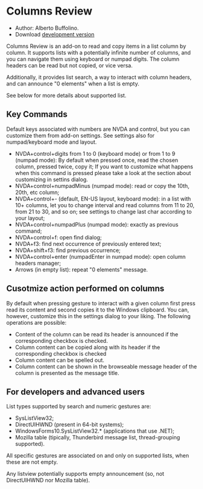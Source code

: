 # Columns Review #

* Author: Alberto Buffolino.
* Download [development version][3]

Columns Review is an add-on to read and copy items in a list column by column. It supports lists with a potentially infinite number of columns, and you can navigate them using keyboard or numpad digits. The column headers can be read but not copied, or vice versa.

Additionally, it provides list search, a way to interact with column headers, and can announce "0 elements" when a list is empty.

See below for more details about supported list.

## Key Commands ##

Default keys associated with numbers are NVDA and control, but you can customize them from add-on settings. See settings also for numpad/keyboard mode and layout.

* NVDA+control+digits from 1 to 0 (keyboard mode) or from 1 to 9 (numpad mode): By default when pressed once, read the chosen column, pressed twice, copy it;
If you want to customize what happens when this command is pressed please take a look at the section about customizing in settins dialog.
* NVDA+control+numpadMinus (numpad mode): read or copy the 10th, 20th, etc column;
* NVDA+control+- (default, EN-US layout, keyboard mode): in a list with 10+ columns, let you to change interval and read columns from 11 to 20, from 21 to 30, and so on; see settings to change last char according to your layout;
* NVDA+control+numpadPlus (numpad mode): exactly as previous command;
* NVDA+control+f: open find dialog;
* NVDA+f3: find next occurrence of previously entered text;
* NVDA+shift+f3: find previous occurrence;
* NVDA+control+enter (numpadEnter in numpad mode): open column headers manager;
* Arrows (in empty list): repeat "0 elements" message.


## Cusotmize action performed on columns ##
By default when pressing gesture to interact with a given column first press read its content and second copies it to the Windows clipboard.
You can, however, customize this in the settings dialog to your liking.
The following operations are possible:

* Content of the column can be read its header is announced if the corresponding checkbox is checked.
* Column content can be copied  along with its header if the corresponding checkbox is checked
* Column content can be spelled out.
* Column content can be shown in the browseable message header of the column is presented as the message title.

## For developers and advanced users ##

List types supported by search and numeric gestures are:

* SysListView32;
* DirectUIHWND (present in 64-bit systems);
* WindowsForms10.SysListView32.* (applications that use .NET);
* Mozilla table (tipically, Thunderbird message list, thread-grouping supported).

All specific gestures are associated on and only on supported lists, when these are not empty.

Any listview potentially supports empty announcement (so, not DirectUIHWND nor Mozilla table).


[1]: https://addons.nvda-project.org/files/get.php?file=cr
[2]: https://addons.nvda-project.org/files/get.php?file=cr-dev
[3]: https://raw.githubusercontent.com/ABuffEr/columnsReview/master/packages/columnsReview-3.0-20210209-dev.nvda-addon
